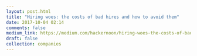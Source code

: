 ```yaml
---
layout: post.html
title: "Hiring woes: the costs of bad hires and how to avoid them"
date: 2017-10-04 02:14
comments: false
medium_link: https://medium.com/hackernoon/hiring-woes-the-costs-of-bad-hires-and-how-to-avoid-them-413395b5ef3
draft: false
collection: companies
---
```

